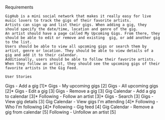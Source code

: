 Requirements
~~~~~~~~~~~~
GigHub is a mini social network that makes it really easy for live music lovers to track the gigs of their favorite artists.
Artists can sign up and list their gigs. When adding a gig, they should specify the date/time, location and genre of the gig.
An artist should have a page called My Upcoming Gigs. From there, they should be able to edit or remove and existing  gig, or add another gig to the list.
Users should be able to view all upcoming gigs or search them by artist, genre or location. They should be able to view details of a gig and add it to their calendar.
Additionally, users should be able to follow their favorite artists. When they follow an artist, they should see the upcoming gigs of their favorite artists in the Gig Feed.

User Stories
~~~~~~~~~~~~
Gigs - Add a gig [1]* 
Gigs - My upcoming gigs [2]
Gigs - All upcoming gigs [2]*
Gigs - Edit a gig [3]
Gigs - Remove a gig [3]
Gig Calendar - Add a gig to calendar [3]*
Following - Follow an artist [3]*
Gigs - Search [3]
Gigs - View gig details [3]
Gig Calendar - View gigs I'm attending [4]*
Following - Who I'm following [4]*
Following - Gig feed [4]
Gig Calendar - Remove a gig from calendar [5]
Following - Unfollow an artist [5]

